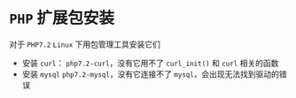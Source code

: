 # `PHP` 扩展包安装

对于 `PHP7.2` `Linux` 下用包管理工具安装它们
- 安装 `curl`： `php7.2-curl`，没有它用不了 `curl_init()` 和 `curl` 相关的函数
- 安装 `mysql` `php7.2-mysql`，没有它连接不了 `mysql`，会出现无法找到驱动的错误

 
 <comment-comment/> 
 
 
 <comment-comment/> 
 
 
 <comment-comment/> 
 